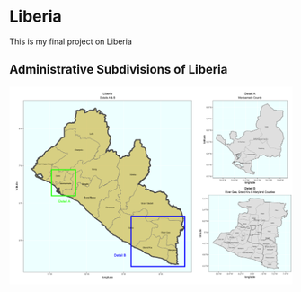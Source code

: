 # Liberia

This is my final project on Liberia

## Administrative Subdivisions of Liberia

![](details.png)

